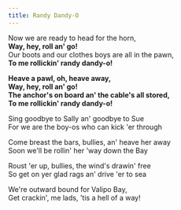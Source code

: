 ```yaml
---  
title: Randy Dandy-O  
---  
```

  
Now we are ready to head for the horn,  
**Way, hey, roll an' go!**  
Our boots and our clothes boys are all in the pawn,  
**To me rollickin' randy dandy-o!**  

**Heave a pawl, oh, heave away,**  
**Way, hey, roll an' go!**  
**The anchor's on board an' the cable's all stored,**  
**To me rollickin' randy dandy-o!**  

Sing goodbye to Sally an' goodbye to Sue  
For we are the boy-os who can kick 'er through  

Come breast the bars, bullies, an' heave her away  
Soon we'll be rollin' her 'way down the Bay  

Roust 'er up, bullies, the wind's drawin' free  
So get on yer glad rags an' drive 'er to sea  

We're outward bound for Valipo Bay,  
Get crackin', me lads, 'tis a hell of a way!  